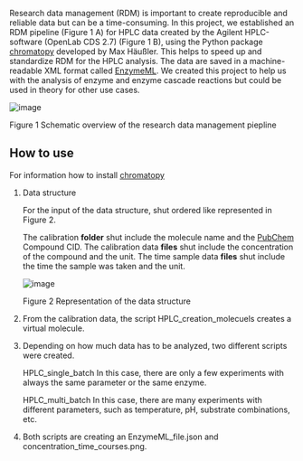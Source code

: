 Research data management (RDM) is important to create reproducible and reliable data but can be a time-consuming. In this project, we established an RDM pipeline (Figure 1 A) for HPLC data created by the Agilent HPLC-software (OpenLab CDS 2.7) (Figure 1 B), using the Python package [chromatopy](https://github.com/FAIRChemistry/chromatopy) developed by Max Häußler. This helps to speed up and standardize RDM for the HPLC analysis. The data are saved in a machine-readable XML format called [EnzymeML](https://enzymeml.github.io/tools/).  We created this project to help us with the analysis of enzyme and enzyme cascade reactions but could be used in theory for other use cases.

![image](https://github.com/user-attachments/assets/14bd9ae4-0af8-4848-8ec3-3c960c839fcf)


Figure 1 Schematic overview of the research data management piepline 

## How to use
For information how to install [chromatopy](https://github.com/FAIRChemistry/chromatopy) 
1. Data structure
   
   For the input of the data structure, shut ordered like represented in Figure 2.
   
   The calibration **folder** shut include the molecule name and the [PubChem](https://pubchem.ncbi.nlm.nih.gov/) Compound CID. The calibration data **files** shut include the concentration of the compound and the unit.
   The time sample data **files** shut include the time the sample was taken and the unit.
   
   ![image](https://github.com/user-attachments/assets/3340c58b-4406-4947-9016-6440842a9170)

   
   Figure 2 Representation of the data structure

3. From the calibration data, the script HPLC_creation_molecuels creates a virtual molecule.
4. Depending on how much data has to be analyzed, two different scripts were created.

   HPLC_single_batch
   In this case, there are only a few experiments with always the same parameter or the same enzyme.

   HPLC_multi_batch
   In this case, there are many experiments with different parameters, such as temperature, pH, substrate combinations, etc. 


3. Both scripts are creating an EnzymeML_file.json and  concentration_time_courses.png. 
